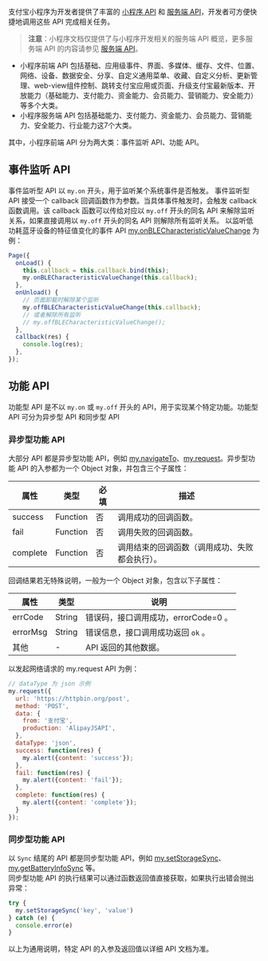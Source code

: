 支付宝小程序为开发者提供了丰富的 [小程序 API](https://opendocs.alipay.com/mini/api/vzt2xm) 和 [服务端 API](https://opendocs.alipay.com/mini/server-api)，开发者可方便快捷地调用这些 API 完成相关任务。
> **注意**：小程序文档仅提供了与小程序开发相关的服务端 API 概览，更多服务端 API 的内容请参见 [服务端 API](https://opendocs.alipay.com/mini/server-api)。

- 小程序前端 API 包括基础、应用级事件、界面、多媒体、缓存、文件、位置、网络、设备、数据安全、分享、自定义通用菜单、收藏、自定义分析、更新管理、web-view组件控制、跳转支付宝应用或页面、升级支付宝最新版本、开放能力（基础能力、支付能力、资金能力、会员能力、营销能力、安全能力）等多个大类。<br />
- 小程序服务端 API 包括基础能力、支付能力、资金能力、会员能力、营销能力、安全能力、行业能力这7个大类。

其中，小程序前端 API 分为两大类：事件监听 API、功能 API。

## 事件监听 API
事件监听型 API 以 `my.on` 开头，用于监听某个系统事件是否触发。 事件监听型 API 接受一个 callback 回调函数作为参数。当具体事件触发时，会触发 callback 函数调用。该 callback 函数可以传给对应以 `my.off` 开头的同名 API 来解除监听关系，如果直接调用以 `my.off` 开头的同名 API 则解除所有监听关系。 以监听低功耗蓝牙设备的特征值变化的事件 API [my.onBLECharacteristicValueChange](https://opendocs.alipay.com/mini/api/cdu501) 为例：
```javascript
Page({
  onLoad() {
    this.callback = this.callback.bind(this);
    my.onBLECharacteristicValueChange(this.callback);
  },
  onUnload() {
    // 页面卸载时解除某个监听
    my.offBLECharacteristicValueChange(this.callback);
    // 或者解除所有监听
    // my.offBLECharacteristicValueChange();
  },
  callback(res) {
    console.log(res);
  },
});
```

## 功能 API
功能型 API 是不以 `my.on` 或 `my.off` 开头的 API，用于实现某个特定功能。功能型 API 可分为异步型 API 和同步型 API

### 异步型功能 API
大部分 API 都是异步型功能 API，例如 [my.navigateTo](https://opendocs.alipay.com/mini/api/zwi8gx)、[my.request](https://opendocs.alipay.com/mini/api/owycmh)。异步型功能 API 的入参都为一个 Object 对象，并包含三个子属性：

| **属性** | **类型** | **必填** | **描述** |
| --- | --- | --- | --- |
| success | Function | 否 | 调用成功的回调函数。 |
| fail | Function | 否 | 调用失败的回调函数。 |
| complete | Function | 否 | 调用结束的回调函数（调用成功、失败都会执行）。 |

回调结果若无特殊说明，一般为一个 Object 对象，包含以下子属性：

| **属性** | **类型** | **说明** |
| --- | --- | --- |
| errCode | String | 错误码，接口调用成功，errorCode=0 。 |
| errorMsg | String | 错误信息，接口调用成功返回 `ok` 。 |
| 其他 | - | API 返回的其他数据。 |

以发起网络请求的 my.request API 为例：
```javascript
// dataType 为 json 示例
my.request({
  url: 'https://httpbin.org/post',
  method: 'POST',
  data: {
    from: '支付宝',
    production: 'AlipayJSAPI',
  },
  dataType: 'json',
  success: function(res) {
    my.alert({content: 'success'});
  },
  fail: function(res) {
    my.alert({content: 'fail'});
  },
  complete: function(res) {
    my.alert({content: 'complete'});
  }
});
```

### 同步型功能 API
以 `Sync` 结尾的 API 都是同步型功能 API，例如 [my.setStorageSync](https://opendocs.alipay.com/mini/api/cog0du)、[my.getBatteryInfoSync](https://opendocs.alipay.com/mini/api/vf7vn3) 等。<br />同步型功能 API 的执行结果可以通过函数返回值直接获取，如果执行出错会抛出异常：
```javascript
try {
  my.setStorageSync('key', 'value')
} catch (e) {
  console.error(e)
}
```
以上为通用说明，特定 API 的入参及返回值以详细 API 文档为准。

